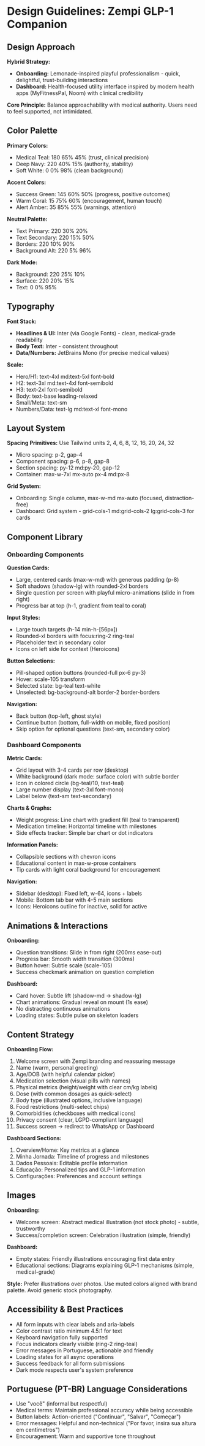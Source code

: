 # Design Guidelines: Zempi GLP-1 Companion

## Design Approach

**Hybrid Strategy:**
- **Onboarding:** Lemonade-inspired playful professionalism - quick, delightful, trust-building interactions
- **Dashboard:** Health-focused utility interface inspired by modern health apps (MyFitnessPal, Noom) with clinical credibility

**Core Principle:** Balance approachability with medical authority. Users need to feel supported, not intimidated.

## Color Palette

**Primary Colors:**
- Medical Teal: 180 65% 45% (trust, clinical precision)
- Deep Navy: 220 40% 15% (authority, stability)
- Soft White: 0 0% 98% (clean background)

**Accent Colors:**
- Success Green: 145 60% 50% (progress, positive outcomes)
- Warm Coral: 15 75% 60% (encouragement, human touch)
- Alert Amber: 35 85% 55% (warnings, attention)

**Neutral Palette:**
- Text Primary: 220 30% 20%
- Text Secondary: 220 15% 50%
- Borders: 220 10% 90%
- Background Alt: 220 5% 96%

**Dark Mode:**
- Background: 220 25% 10%
- Surface: 220 20% 15%
- Text: 0 0% 95%

## Typography

**Font Stack:**
- **Headlines & UI:** Inter (via Google Fonts) - clean, medical-grade readability
- **Body Text:** Inter - consistent throughout
- **Data/Numbers:** JetBrains Mono (for precise medical values)

**Scale:**
- Hero/H1: text-4xl md:text-5xl font-bold
- H2: text-3xl md:text-4xl font-semibold
- H3: text-2xl font-semibold
- Body: text-base leading-relaxed
- Small/Meta: text-sm
- Numbers/Data: text-lg md:text-xl font-mono

## Layout System

**Spacing Primitives:** Use Tailwind units 2, 4, 6, 8, 12, 16, 20, 24, 32
- Micro spacing: p-2, gap-4
- Component spacing: p-6, p-8, gap-8
- Section spacing: py-12 md:py-20, gap-12
- Container: max-w-7xl mx-auto px-4 md:px-8

**Grid System:**
- Onboarding: Single column, max-w-md mx-auto (focused, distraction-free)
- Dashboard: Grid system - grid-cols-1 md:grid-cols-2 lg:grid-cols-3 for cards

## Component Library

### Onboarding Components

**Question Cards:**
- Large, centered cards (max-w-md) with generous padding (p-8)
- Soft shadows (shadow-lg) with rounded-2xl borders
- Single question per screen with playful micro-animations (slide in from right)
- Progress bar at top (h-1, gradient from teal to coral)

**Input Styles:**
- Large touch targets (h-14 min-h-[56px])
- Rounded-xl borders with focus:ring-2 ring-teal
- Placeholder text in secondary color
- Icons on left side for context (Heroicons)

**Button Selections:**
- Pill-shaped option buttons (rounded-full px-6 py-3)
- Hover: scale-105 transform
- Selected state: bg-teal text-white
- Unselected: bg-background-alt border-2 border-borders

**Navigation:**
- Back button (top-left, ghost style)
- Continue button (bottom, full-width on mobile, fixed position)
- Skip option for optional questions (text-sm, secondary color)

### Dashboard Components

**Metric Cards:**
- Grid layout with 3-4 cards per row (desktop)
- White background (dark mode: surface color) with subtle border
- Icon in colored circle (bg-teal/10, text-teal)
- Large number display (text-3xl font-mono)
- Label below (text-sm text-secondary)

**Charts & Graphs:**
- Weight progress: Line chart with gradient fill (teal to transparent)
- Medication timeline: Horizontal timeline with milestones
- Side effects tracker: Simple bar chart or dot indicators

**Information Panels:**
- Collapsible sections with chevron icons
- Educational content in max-w-prose containers
- Tip cards with light coral background for encouragement

**Navigation:**
- Sidebar (desktop): Fixed left, w-64, icons + labels
- Mobile: Bottom tab bar with 4-5 main sections
- Icons: Heroicons outline for inactive, solid for active

## Animations & Interactions

**Onboarding:**
- Question transitions: Slide in from right (200ms ease-out)
- Progress bar: Smooth width transition (300ms)
- Button hover: Subtle scale (scale-105)
- Success checkmark animation on question completion

**Dashboard:**
- Card hover: Subtle lift (shadow-md → shadow-lg)
- Chart animations: Gradual reveal on mount (1s ease)
- No distracting continuous animations
- Loading states: Subtle pulse on skeleton loaders

## Content Strategy

**Onboarding Flow:**
1. Welcome screen with Zempi branding and reassuring message
2. Name (warm, personal greeting)
3. Age/DOB (with helpful calendar picker)
4. Medication selection (visual pills with names)
5. Physical metrics (height/weight with clear cm/kg labels)
6. Dose (with common dosages as quick-select)
7. Body type (illustrated options, inclusive language)
8. Food restrictions (multi-select chips)
9. Comorbidities (checkboxes with medical icons)
10. Privacy consent (clear, LGPD-compliant language)
11. Success screen → redirect to WhatsApp or Dashboard

**Dashboard Sections:**
1. Overview/Home: Key metrics at a glance
2. Minha Jornada: Timeline of progress and milestones
3. Dados Pessoais: Editable profile information
4. Educação: Personalized tips and GLP-1 information
5. Configurações: Preferences and account settings

## Images

**Onboarding:**
- Welcome screen: Abstract medical illustration (not stock photo) - subtle, trustworthy
- Success/completion screen: Celebration illustration (simple, friendly)

**Dashboard:**
- Empty states: Friendly illustrations encouraging first data entry
- Educational sections: Diagrams explaining GLP-1 mechanisms (simple, medical-grade)

**Style:** Prefer illustrations over photos. Use muted colors aligned with brand palette. Avoid generic stock photography.

## Accessibility & Best Practices

- All form inputs with clear labels and aria-labels
- Color contrast ratio minimum 4.5:1 for text
- Keyboard navigation fully supported
- Focus indicators clearly visible (ring-2 ring-teal)
- Error messages in Portuguese, actionable and friendly
- Loading states for all async operations
- Success feedback for all form submissions
- Dark mode respects user's system preference

## Portuguese (PT-BR) Language Considerations

- Use "você" (informal but respectful)
- Medical terms: Maintain professional accuracy while being accessible
- Button labels: Action-oriented ("Continuar", "Salvar", "Começar")
- Error messages: Helpful and non-technical ("Por favor, insira sua altura em centímetros")
- Encouragement: Warm and supportive tone throughout